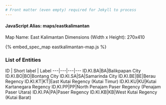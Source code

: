 ```yaml
---
# Front matter (even empty) required for Jekyll to process
---
```


#### JavaScript Alias: maps/eastkalimantan

Map Name: East Kalimantan
Dimensions (Width x Height): 270x410



{% embed_spec_map eastkalimantan-map.js %}

### List of Entities

ID | Short label | Label
---|---|---|---
ID.KI.BA|BA|Balikpapan City
ID.KI.BO|BO|Bontang City
ID.KI.SA|SA|Samarinda City
ID.KI.BE|BE|Berau Regency
ID.KI.KT|KT|East Kutai Regency (Kutai Timur)
ID.KI.KU|KU|Kutai Kartanegara Regency
ID.KI.PP|PP|North Penajam Paser Regency (Penajam Paser Utara)
ID.KI.PA|PA|Paser Regency
ID.KI.KB|KB|West Kutai Regency (Kutai Barat)